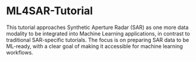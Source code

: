 # ML4SAR-Tutorial
This tutorial approaches Synthetic Aperture Radar (SAR) as one more data modality to be integrated into Machine Learning applications, in contrast to traditional SAR-specific tutorials. The focus is on preparing SAR data to be ML-ready, with a clear goal of making it accessible for machine learning workflows.
